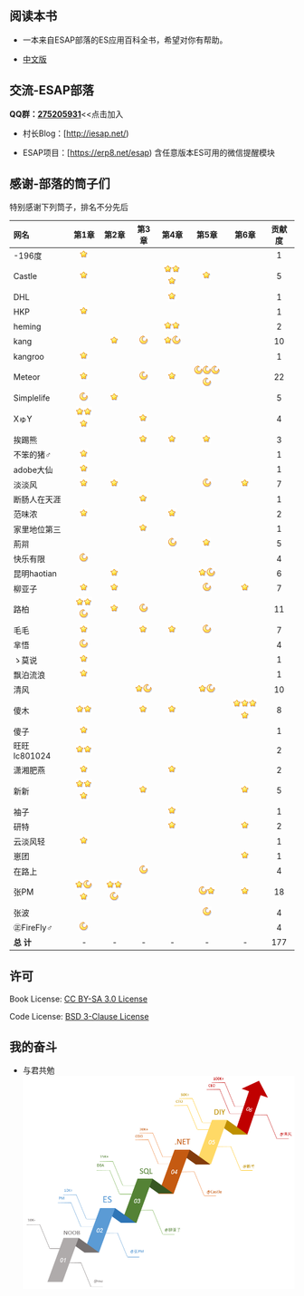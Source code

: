 ## 阅读本书
* 一本来自ESAP部落的ES应用百科全书，希望对你有帮助。

- [中文版](SUMMARY.md)
 
## 交流-ESAP部落
**QQ群：[275205931](http://shang.qq.com/wpa/qunwpa?idkey=8065d28ea0b39649052de5d2aeab377014d268a5a9fa7463d4873b205233aaff)**<<点击加入

* 村长Blog：[http://iesap.net/)

* ESAP项目：[https://erp8.net/esap) 含任意版本ES可用的微信提醒模块

## 感谢-部落的筒子们
特别感谢下列筒子，排名不分先后  

|网名|第1章|第2章|第3章|第4章|第5章|第6章|贡献度|
|:----|:--:|:--:|:--:|:--:|:--:|:--:|:--:|
|-196度	|![1.3][c]| | | | | |1|
|Castle	|![1.5][c]| | |![4.3,][c]![4.4,][c]![4.5][c]|![5.6][c]| |5|
|DHL	| | | |![4.1][c]| | |1|
|HKP	|![1.0][c]| | | | | |1|
|heming	| | | |![4.2,][c]![4.5][c]| | |2|
|kang	| |![2.2][c]|![3.1][b]|![4.3,][c]![4.11][b]| | |10|
|kangroo|![1.3][c]| | | | | |1|
|Meteor	|![1.3][c]| |![3.9][b]|![4.7][c]|![5.2,][b]![5.3,][b]![5.11][b]![5.13][b]| |22|
|Simplelife|![1.6][b]|![2.1][c]| | | | |5|
|XゅY	|![1.2,][c]![1.3,][c]![1.4][c]| |![3.2][c]| | | |4|
|挨踢熊	| | |![3.1][c]|![4.11][c]|![5.4][c]| |3|
|不笨的猪♂|![1.3][c]| | | | | |1|
|adobe大仙|![1.3][c]| | | | | |1|
|淡淡风	|![1.4][c]|![2.2][c]| | |![5.5][b]|![6.1][c]|7|
|断肠人在天涯	| | |![3.0][c]| | | |1|
|范味浓	|![1.3][c]| | |![4.11][c]| | |2|
|家里地位第三| | |![3.2][c]| | | |1|
|荊喌	| | | |![4.11,][b]|![5.7][c]| |5|
|快乐有限|![1.7][b]| | | | | |4|
|昆明haotian| |![2.8][c]| | |![5.7,][c]![5.9][b]| |6|
|柳亚子	|![1.4][c]|![2.2][c]| | |![5.8][b]|![6.2][c]|7|
|路柏	|![1.3,][c]![1.4,][c]![1.8][b]|![2.7][c]|![3.9][b]| | | |11|
|毛毛	|![1.1][c]| |![3.3][c]|![4.8][c]|![5.1][b]| |7|
|芈悟	|![1.3][b]| | | | | |4|
|ゝ莫说	|![1.3][c]| | | | | |1|
|飘泊流浪	|![1.3][c]| | | | | |1|
|清风	| | |![3.1,][c]![3.6][b]| |![5.1][c]![5.7][b]| |10|
|傻木	|![1.2,][c]![1.3][c]| |![3.2][c]|![4.9][c]| |![6.3,][c]![6.4,][c]![6.5,][c]![6.6][c]|8|
|傻子	|![1.3][c]| | | | | |1|
|旺旺lc801024	|![1.3,][c]![1.4][c]| | | | | |2|
|潇湘肥燕|![1.2][c]| | |![4.12][c]| | |2|
|新新	|![1.3,][c]![1.4,][c]![1.7][c]| |![3.5][c]| | |![6.1][c]|5|
|袖子	| | | |![4.11][c]| | |1|
|研特	| | | |![4.9][c]| |![6.1][c]|2|
|云淡风轻	|![1.4][c]| | | | | |1|
|崽团	| | | | | |![6.7][c]|1|
|在路上	| | |![3.11][b]| | ||4|
|张PM	|![1.2,][c]![1.3,][b]![1.4][c]|![2.2,][c]![2.3,][c]![2.8][b]| | |![5.2,][b]![5.7][c]|![6.1][c]|18|
|张波| | | | |![5.12][b]| |4|
|㊣FireFly♂|![1.2][b]| | | | | |4|
|**总 计**|-|-|-|-|-|-|177|

[c]:/images/c.png "+1"
[b]:/images/b.png "+4"
[a]:/images/a.png "+16"
[s]:/images/s.png "+64"

## 许可
Book License: [CC BY-SA 3.0 License](http://creativecommons.org/licenses/by-sa/3.0/)

Code License: [BSD 3-Clause License](LICENSE.md)

## 我的奋斗
* 与君共勉
![](/images/1.0.png)
